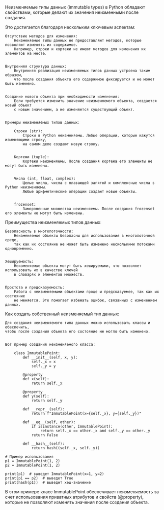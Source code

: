 

Неизменяемые типы данных (immutable types) в Python обладают свойствами,
которые делают их значения неизменными после создания.


Это достигается благодаря нескольким ключевым аспектам:

    Отсутствие методов для изменения:
        Неизменяемые типы данных не предоставляют методов, которые позволяют изменять их содержимое.
        Например, строки и кортежи не имеют методов для изменения их элементов на месте.


    Внутренняя структура данных:
        Внутренняя реализация неизменяемых типов данных устроена таким образом,
        что после создания объекта его содержимое фиксируется и не может быть изменено.


    Создание нового объекта при необходимости изменения:
        Если требуется изменить значение неизменяемого объекта, создается новый объект
        с новым значением, а не изменяется существующий объект.


    Примеры неизменяемых типов данных:

        Строки (str):
            Строки в Python неизменяемы. Любые операции, которые кажутся изменяющими строку,
            на самом деле создают новую строку.


        Кортежи (tuple):
            Кортежи неизменяемы. После создания кортежа его элементы не могут быть изменены.

          
        Числа (int, float, complex):
            Целые числа, числа с плавающей запятой и комплексные числа в Python неизменяемы.
            Любые арифметические операции создают новые объекты.


        frozenset:
            Замороженные множества неизменяемы. После создания frozenset его элементы не могут быть изменены.



Преимущества неизменяемых типов данных:

    Безопасность в многопоточности:
        Неизменяемые объекты безопасны для использования в многопоточной среде,
        так как их состояние не может быть изменено несколькими потоками одновременно.


    Хешируемость:
        Неизменяемые объекты могут быть хешируемыми, что позволяет использовать их в качестве ключей
        в словарях и элементов множеств.


    Простота и предсказуемость:
        Работа с неизменяемыми объектами проще и предсказуемее, так как их состояние
        не меняется. Это помогает избежать ошибок, связанных с изменением данных.



Как создать собственный неизменяемый тип данных:

    Для создания неизменяемого типа данных можно использовать классы и обеспечить,
    чтобы после создания объекта его состояние не могло быть изменено.


    Вот пример создания неизменяемого класса:

        class ImmutablePoint:
            def __init__(self, x, y):
                self._x = x
                self._y = y

            @property
            def x(self):
                return self._x

            @property
            def y(self):
                return self._y

            def __repr__(self):
                return f"ImmutablePoint(x={self._x}, y={self._y})"

            def __eq__(self, other):
                if isinstance(other, ImmutablePoint):
                    return self._x == other._x and self._y == other._y
                return False

            def __hash__(self):
                return hash((self._x, self._y))

    # Пример использования
    p1 = ImmutablePoint(1, 2)
    p2 = ImmutablePoint(1, 2)

    print(p1)  # выведет ImmutablePoint(x=1, y=2)
    print(p1 == p2)  # выведет True
    print(hash(p1))  # выведет хеш-значение



В этом примере класс ImmutablePoint обеспечивает неизменяемость за счет использования
приватных атрибутов и свойств (@property), которые не позволяют изменять значения после создания объекта.

